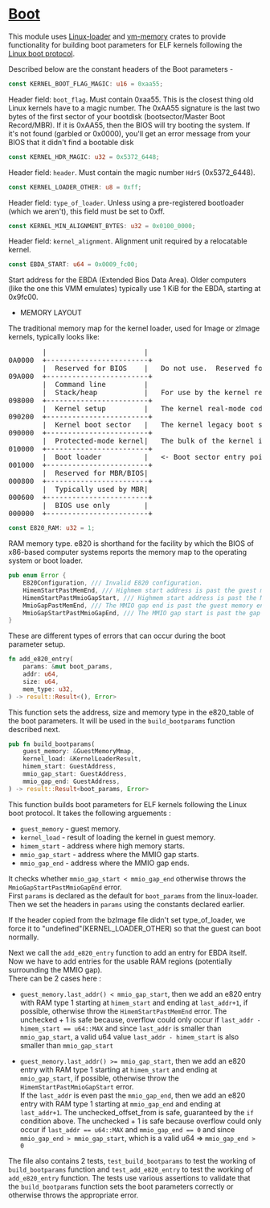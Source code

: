 # [Boot](https://github.com/codenet/vmm-reference/blob/main/src/vmm/src/boot.rs)

This module uses [Linux-loader](https://github.com/rust-vmm/linux-loader) and [vm-memory](https://github.com/rust-vmm/vm-memory) crates to provide functionality for building boot parameters for ELF kernels following the [Linux boot protocol](https://www.kernel.org/doc/Documentation/x86/boot.txt).

Described below are the constant headers of the Boot parameters -
```rs
const KERNEL_BOOT_FLAG_MAGIC: u16 = 0xaa55;
```
Header field: `boot_flag`. Must contain 0xaa55. This is the closest thing old Linux kernels have to a magic number. The 0xAA55 signature is the last two bytes of the first sector of your bootdisk (bootsector/Master Boot Record/MBR). If it is 0xAA55, then the BIOS will try booting the system. If it's not found (garbled or 0x0000), you'll get an error message from your BIOS that it didn't find a bootable disk

```rs
const KERNEL_HDR_MAGIC: u32 = 0x5372_6448;
```
Header field: `header`. Must contain the magic number `HdrS` (0x5372_6448).


```rs
const KERNEL_LOADER_OTHER: u8 = 0xff;
```
Header field: `type_of_loader`. Unless using a pre-registered bootloader (which we aren't), this field must be set to 0xff.


```rs
const KERNEL_MIN_ALIGNMENT_BYTES: u32 = 0x0100_0000;
```
Header field: `kernel_alignment`. Alignment unit required by a relocatable kernel.

```rs
const EBDA_START: u64 = 0x0009_fc00;
```
Start address for the EBDA (Extended Bios Data Area). Older computers (like the one this VMM emulates) typically use 1 KiB for the EBDA, starting at 0x9fc00.

* MEMORY LAYOUT

The traditional memory map for the kernel loader, used for Image or
zImage kernels, typically looks like:

<pre>
	    |			            |                                           
0A0000	+------------------------+
	    |  Reserved for BIOS	|	Do not use.  Reserved for BIOS EBDA.    
09A000	+------------------------+                                          
	    |  Command line		    |                                           
	    |  Stack/heap		    |	For use by the kernel real-mode code.   
098000	+------------------------+	                                        
	    |  Kernel setup		    |	The kernel real-mode code.              
090200	+------------------------+                                          
	    |  Kernel boot sector	|	The kernel legacy boot sector.          
090000	+------------------------+                                          
	    |  Protected-mode kernel|	The bulk of the kernel image.           
010000	+------------------------+                                          
	    |  Boot loader		    |	<- Boot sector entry point 0000:7C00    
001000	+------------------------+                                          
	    |  Reserved for MBR/BIOS|                                           
000800	+------------------------+                                          
	    |  Typically used by MBR|                                           
000600	+------------------------+                                          
	    |  BIOS use only	    |                                           
000000	+------------------------+                                          
</pre>


```rs
const E820_RAM: u32 = 1;
```
RAM memory type.
e820 is shorthand for the facility by which the BIOS of x86-based computer systems reports the memory map to the operating system or boot loader.

```rs
pub enum Error {
    E820Configuration, /// Invalid E820 configuration.
    HimemStartPastMemEnd, /// Highmem start address is past the guest memory end.
    HimemStartPastMmioGapStart, /// Highmem start address is past the MMIO gap start.
    MmioGapPastMemEnd, /// The MMIO gap end is past the guest memory end.
    MmioGapStartPastMmioGapEnd, /// The MMIO gap start is past the gap end.
}
```
These are different types of errors that can occur during the boot parameter setup.

```rs
fn add_e820_entry(
    params: &mut boot_params,
    addr: u64,
    size: u64,
    mem_type: u32,
) -> result::Result<(), Error>
```
This function sets the address, size and memory type in the e820_table of the boot parameters. It will be used in the ```build_bootparams``` function described next.

```rs
pub fn build_bootparams(
    guest_memory: &GuestMemoryMmap,
    kernel_load: &KernelLoaderResult,
    himem_start: GuestAddress,
    mmio_gap_start: GuestAddress,
    mmio_gap_end: GuestAddress,
) -> result::Result<boot_params, Error> 
```

This function builds boot parameters for ELF kernels following the Linux boot protocol. It takes the following arguements :
* `guest_memory` - guest memory.
* `kernel_load` - result of loading the kernel in guest memory.
* `himem_start` - address where high memory starts.
* `mmio_gap_start` - address where the MMIO gap starts.
* `mmio_gap_end` - address where the MMIO gap ends.

It checks whether `mmio_gap_start < mmio_gap_end` otherwise throws the `MmioGapStartPastMmioGapEnd` error. \
First `params` is declared as the default for `boot_params` from the linux-loader.
Then we set the headers in `params` using the constants declared earlier.

If the header copied from the bzImage file didn't set type_of_loader, we force it to "undefined"(KERNEL_LOADER_OTHER) so that the guest can boot normally.

Next we call the `add_e820_entry` function to add an entry for EBDA itself.
Now we have to add entries for the usable RAM regions (potentially surrounding the MMIO gap).\
There can be 2 cases here :
* `guest_memory.last_addr() < mmio_gap_start`, then we add an e820 entry with RAM type 1 starting at `himem_start` and ending at `last_addr+1`, if possible, otherwise throw the `HimemStartPastMemEnd` error. The unchecked + 1 is safe because, overflow could only occur if `last_addr - himem_start == u64::MAX` and since
`last_addr` is smaller than `mmio_gap_start`, a valid u64 value
`last_addr - himem_start` is also smaller than `mmio_gap_start`

* `guest_memory.last_addr() >= mmio_gap_start`, then we add an e820 entry with RAM type 1 starting at `himem_start` and ending at `mmio_gap_start`, if possible, otherwise throw the `HimemStartPastMmioGapStart` error.\
If the `last_addr` is even past the `mmio_gap_end`, then we add an e820 entry with RAM type 1 starting at `mmio_gap_end` and ending at `last_addr+1`. The unchecked_offset_from is safe, guaranteed by the `if` condition above. The unchecked + 1 is safe because overflow could only occur if `last_addr == u64::MAX` and `mmio_gap_end == 0`
and since `mmio_gap_end > mmio_gap_start`, which is a valid u64 => `mmio_gap_end > 0`

The file also contains 2 tests, `test_build_bootparams` to test the working of `build_bootparams` function and `test_add_e820_entry` to test the working of `add_e820_entry` function. The tests use various assertions to validate that the `build_bootparams` function sets the boot parameters correctly or otherwise throws the appropriate error.

